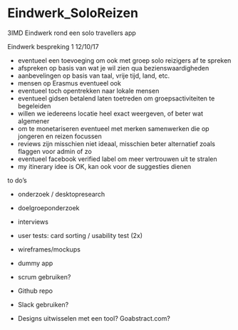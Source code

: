 # Eindwerk_SoloReizen
3IMD Eindwerk rond een solo travellers app


Eindwerk bespreking 1  12/10/17

-	eventueel een toevoeging om ook met groep solo reizigers af te spreken
-	afspreken op basis van wat je wil zien qua bezienswaardigheden
-	aanbevelingen op basis van taal, vrije tijd, land, etc.
-	mensen op Erasmus eventueel ook
-	eventueel toch opentrekken naar lokale mensen
-	eventueel gidsen betalend laten toetreden om groepsactiviteiten te begeleiden
-	willen we iedereens locatie heel exact weergeven, of beter wat algemener
-	om te monetariseren eventueel met merken samenwerken die op jongeren en reizen focussen
-	reviews zijn misschien niet ideaal, misschien beter alternatief zoals flaggen voor admin of zo
-	eventueel facebook verified label om meer vertrouwen uit te stralen
-	my itinerary idee is OK, kan ook voor de suggesties dienen


to do’s
-	onderzoek / desktopresearch
-	doelgroeponderzoek
-	interviews
-	user tests: card sorting / usability test (2x)
-	wireframes/mockups
-	dummy app


-	scrum gebruiken?
-	Github repo
-	Slack gebruiken?
-	Designs uitwisselen met een tool? Goabstract.com?
